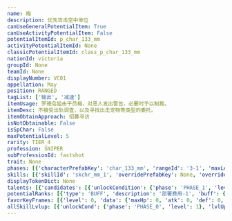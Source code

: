 ```yaml
---
name: 梅
description: 优先攻击空中单位
canUseGeneralPotentialItem: True
canUseActivityPotentialItem: False
potentialItemId: p_char_133_mm
activityPotentialItemId: None
classicPotentialItemId: class_p_char_133_mm
nationId: victoria
groupId: None
teamId: None
displayNumber: VC01
appellation: May
position: RANGED
tagList: ['输出', '减速']
itemUsage: 罗德岛狙击干员梅，对恶人发出警告，必要时予以制裁。
itemDesc: 不接受出轨调查，以及寻找出走宠物等类型的委托。
itemObtainApproach: 招募寻访
isNotObtainable: False
isSpChar: False
maxPotentialLevel: 5
rarity: TIER_4
profession: SNIPER
subProfessionId: fastshot
trait: None
phases: [{'characterPrefabKey': 'char_133_mm', 'rangeId': '3-1', 'maxLevel': 45, 'attributesKeyFrames': [{'level': 1, 'data': {'maxHp': 730, 'atk': 163, 'def': 36, 'magicResistance': 0.0, 'cost': 10, 'blockCnt': 1, 'moveSpeed': 1.0, 'attackSpeed': 100.0, 'baseAttackTime': 1.0, 'respawnTime': 70, 'hpRecoveryPerSec': 0.0, 'spRecoveryPerSec': 1.0, 'maxDeployCount': 1, 'maxDeckStackCnt': 0, 'tauntLevel': 0, 'massLevel': 0, 'baseForceLevel': 0, 'stunImmune': False, 'silenceImmune': False, 'sleepImmune': False, 'frozenImmune': False, 'levitateImmune': False}}, {'level': 45, 'data': {'maxHp': 1043, 'atk': 273, 'def': 61, 'magicResistance': 0.0, 'cost': 10, 'blockCnt': 1, 'moveSpeed': 1.0, 'attackSpeed': 100.0, 'baseAttackTime': 1.0, 'respawnTime': 70, 'hpRecoveryPerSec': 0.0, 'spRecoveryPerSec': 1.0, 'maxDeployCount': 1, 'maxDeckStackCnt': 0, 'tauntLevel': 0, 'massLevel': 0, 'baseForceLevel': 0, 'stunImmune': False, 'silenceImmune': False, 'sleepImmune': False, 'frozenImmune': False, 'levitateImmune': False}}], 'evolveCost': None}, {'characterPrefabKey': 'char_133_mm', 'rangeId': '3-3', 'maxLevel': 60, 'attributesKeyFrames': [{'level': 1, 'data': {'maxHp': 1043, 'atk': 273, 'def': 61, 'magicResistance': 0.0, 'cost': 12, 'blockCnt': 1, 'moveSpeed': 1.0, 'attackSpeed': 100.0, 'baseAttackTime': 1.0, 'respawnTime': 70, 'hpRecoveryPerSec': 0.0, 'spRecoveryPerSec': 1.0, 'maxDeployCount': 1, 'maxDeckStackCnt': 0, 'tauntLevel': 0, 'massLevel': 0, 'baseForceLevel': 0, 'stunImmune': False, 'silenceImmune': False, 'sleepImmune': False, 'frozenImmune': False, 'levitateImmune': False}}, {'level': 60, 'data': {'maxHp': 1338, 'atk': 391, 'def': 88, 'magicResistance': 0.0, 'cost': 12, 'blockCnt': 1, 'moveSpeed': 1.0, 'attackSpeed': 100.0, 'baseAttackTime': 1.0, 'respawnTime': 70, 'hpRecoveryPerSec': 0.0, 'spRecoveryPerSec': 1.0, 'maxDeployCount': 1, 'maxDeckStackCnt': 0, 'tauntLevel': 0, 'massLevel': 0, 'baseForceLevel': 0, 'stunImmune': False, 'silenceImmune': False, 'sleepImmune': False, 'frozenImmune': False, 'levitateImmune': False}}], 'evolveCost': [{'id': '3241', 'count': 3, 'type': 'MATERIAL'}, {'id': '30042', 'count': 1, 'type': 'MATERIAL'}, {'id': '30062', 'count': 1, 'type': 'MATERIAL'}]}, {'characterPrefabKey': 'char_133_mm', 'rangeId': '3-3', 'maxLevel': 70, 'attributesKeyFrames': [{'level': 1, 'data': {'maxHp': 1338, 'atk': 391, 'def': 88, 'magicResistance': 0.0, 'cost': 12, 'blockCnt': 1, 'moveSpeed': 1.0, 'attackSpeed': 100.0, 'baseAttackTime': 1.0, 'respawnTime': 70, 'hpRecoveryPerSec': 0.0, 'spRecoveryPerSec': 1.0, 'maxDeployCount': 1, 'maxDeckStackCnt': 0, 'tauntLevel': 0, 'massLevel': 0, 'baseForceLevel': 0, 'stunImmune': False, 'silenceImmune': False, 'sleepImmune': False, 'frozenImmune': False, 'levitateImmune': False}}, {'level': 70, 'data': {'maxHp': 1632, 'atk': 478, 'def': 105, 'magicResistance': 0.0, 'cost': 12, 'blockCnt': 1, 'moveSpeed': 1.0, 'attackSpeed': 100.0, 'baseAttackTime': 1.0, 'respawnTime': 70, 'hpRecoveryPerSec': 0.0, 'spRecoveryPerSec': 1.0, 'maxDeployCount': 1, 'maxDeckStackCnt': 0, 'tauntLevel': 0, 'massLevel': 0, 'baseForceLevel': 0, 'stunImmune': False, 'silenceImmune': False, 'sleepImmune': False, 'frozenImmune': False, 'levitateImmune': False}}], 'evolveCost': [{'id': '3242', 'count': 5, 'type': 'MATERIAL'}, {'id': '30043', 'count': 14, 'type': 'MATERIAL'}, {'id': '30033', 'count': 12, 'type': 'MATERIAL'}]}]
skills: [{'skillId': 'skchr_mm_1', 'overridePrefabKey': None, 'overrideTokenKey': None, 'levelUpCostCond': [{'unlockCond': {'phase': 'PHASE_2', 'level': 1}, 'lvlUpTime': 28800, 'levelUpCost': [{'id': '3303', 'count': 2, 'type': 'MATERIAL'}, {'id': '30084', 'count': 1, 'type': 'MATERIAL'}, {'id': '30063', 'count': 3, 'type': 'MATERIAL'}]}, {'unlockCond': {'phase': 'PHASE_2', 'level': 1}, 'lvlUpTime': 57600, 'levelUpCost': [{'id': '3303', 'count': 4, 'type': 'MATERIAL'}, {'id': '30104', 'count': 2, 'type': 'MATERIAL'}, {'id': '30084', 'count': 2, 'type': 'MATERIAL'}]}, {'unlockCond': {'phase': 'PHASE_2', 'level': 1}, 'lvlUpTime': 86400, 'levelUpCost': [{'id': '3303', 'count': 6, 'type': 'MATERIAL'}, {'id': '30135', 'count': 2, 'type': 'MATERIAL'}, {'id': '30034', 'count': 2, 'type': 'MATERIAL'}]}], 'unlockCond': {'phase': 'PHASE_0', 'level': 1}}, {'skillId': 'skchr_mm_2', 'overridePrefabKey': None, 'overrideTokenKey': None, 'levelUpCostCond': [{'unlockCond': {'phase': 'PHASE_2', 'level': 1}, 'lvlUpTime': 28800, 'levelUpCost': [{'id': '3303', 'count': 2, 'type': 'MATERIAL'}, {'id': '30094', 'count': 1, 'type': 'MATERIAL'}, {'id': '30073', 'count': 4, 'type': 'MATERIAL'}]}, {'unlockCond': {'phase': 'PHASE_2', 'level': 1}, 'lvlUpTime': 57600, 'levelUpCost': [{'id': '3303', 'count': 4, 'type': 'MATERIAL'}, {'id': '30014', 'count': 2, 'type': 'MATERIAL'}, {'id': '30094', 'count': 3, 'type': 'MATERIAL'}]}, {'unlockCond': {'phase': 'PHASE_2', 'level': 1}, 'lvlUpTime': 86400, 'levelUpCost': [{'id': '3303', 'count': 6, 'type': 'MATERIAL'}, {'id': '30115', 'count': 2, 'type': 'MATERIAL'}, {'id': '30064', 'count': 2, 'type': 'MATERIAL'}]}], 'unlockCond': {'phase': 'PHASE_1', 'level': 1}}]
displayTokenDict: None
talents: [{'candidates': [{'unlockCondition': {'phase': 'PHASE_1', 'level': 1}, 'requiredPotentialRank': 0, 'prefabKey': '1', 'name': '维多利亚探员', 'description': '攻击力+4%，攻击速度+4', 'rangeId': None, 'blackboard': [{'key': 'attack_speed', 'value': 4.0, 'valueStr': None}, {'key': 'atk', 'value': 0.04, 'valueStr': None}], 'tokenKey': None}, {'unlockCondition': {'phase': 'PHASE_1', 'level': 1}, 'requiredPotentialRank': 4, 'prefabKey': '1', 'name': '维多利亚探员', 'description': '攻击力+5%<@ba.talpu>（+1%）</>，攻击速度+5<@ba.talpu>（+1）</>', 'rangeId': None, 'blackboard': [{'key': 'attack_speed', 'value': 5.0, 'valueStr': None}, {'key': 'atk', 'value': 0.05, 'valueStr': None}], 'tokenKey': None}, {'unlockCondition': {'phase': 'PHASE_2', 'level': 1}, 'requiredPotentialRank': 0, 'prefabKey': '1', 'name': '维多利亚探员', 'description': '攻击力+7%，攻击速度+7', 'rangeId': None, 'blackboard': [{'key': 'attack_speed', 'value': 7.0, 'valueStr': None}, {'key': 'atk', 'value': 0.07, 'valueStr': None}], 'tokenKey': None}, {'unlockCondition': {'phase': 'PHASE_2', 'level': 1}, 'requiredPotentialRank': 4, 'prefabKey': '1', 'name': '维多利亚探员', 'description': '攻击力+8%<@ba.talpu>（+1%）</>，攻击速度+8<@ba.talpu>（+1）</>', 'rangeId': None, 'blackboard': [{'key': 'attack_speed', 'value': 8.0, 'valueStr': None}, {'key': 'atk', 'value': 0.08, 'valueStr': None}], 'tokenKey': None}]}]
potentialRanks: [{'type': 'BUFF', 'description': '部署费用-1', 'buff': {'attributes': {'abnormalFlags': None, 'abnormalImmunes': None, 'abnormalAntis': None, 'abnormalCombos': None, 'abnormalComboImmunes': None, 'attributeModifiers': [{'attributeType': 'COST', 'formulaItem': 'ADDITION', 'value': -1.0, 'loadFromBlackboard': False, 'fetchBaseValueFromSourceEntity': False}]}}, 'equivalentCost': None}, {'type': 'BUFF', 'description': '再部署时间-4秒', 'buff': {'attributes': {'abnormalFlags': None, 'abnormalImmunes': None, 'abnormalAntis': None, 'abnormalCombos': None, 'abnormalComboImmunes': None, 'attributeModifiers': [{'attributeType': 'RESPAWN_TIME', 'formulaItem': 'ADDITION', 'value': -4.0, 'loadFromBlackboard': False, 'fetchBaseValueFromSourceEntity': False}]}}, 'equivalentCost': None}, {'type': 'BUFF', 'description': '攻击力+23', 'buff': {'attributes': {'abnormalFlags': None, 'abnormalImmunes': None, 'abnormalAntis': None, 'abnormalCombos': None, 'abnormalComboImmunes': None, 'attributeModifiers': [{'attributeType': 'ATK', 'formulaItem': 'ADDITION', 'value': 23.0, 'loadFromBlackboard': False, 'fetchBaseValueFromSourceEntity': False}]}}, 'equivalentCost': None}, {'type': 'CUSTOM', 'description': '天赋效果增强', 'buff': None, 'equivalentCost': None}, {'type': 'BUFF', 'description': '部署费用-1', 'buff': {'attributes': {'abnormalFlags': None, 'abnormalImmunes': None, 'abnormalAntis': None, 'abnormalCombos': None, 'abnormalComboImmunes': None, 'attributeModifiers': [{'attributeType': 'COST', 'formulaItem': 'ADDITION', 'value': -1.0, 'loadFromBlackboard': False, 'fetchBaseValueFromSourceEntity': False}]}}, 'equivalentCost': None}]
favorKeyFrames: [{'level': 0, 'data': {'maxHp': 0, 'atk': 0, 'def': 0, 'magicResistance': 0.0, 'cost': 0, 'blockCnt': 0, 'moveSpeed': 0.0, 'attackSpeed': 0.0, 'baseAttackTime': 0.0, 'respawnTime': 0, 'hpRecoveryPerSec': 0.0, 'spRecoveryPerSec': 0.0, 'maxDeployCount': 0, 'maxDeckStackCnt': 0, 'tauntLevel': 0, 'massLevel': 0, 'baseForceLevel': 0, 'stunImmune': False, 'silenceImmune': False, 'sleepImmune': False, 'frozenImmune': False, 'levitateImmune': False}}, {'level': 50, 'data': {'maxHp': 0, 'atk': 65, 'def': 0, 'magicResistance': 0.0, 'cost': 0, 'blockCnt': 0, 'moveSpeed': 0.0, 'attackSpeed': 0.0, 'baseAttackTime': 0.0, 'respawnTime': 0, 'hpRecoveryPerSec': 0.0, 'spRecoveryPerSec': 0.0, 'maxDeployCount': 0, 'maxDeckStackCnt': 0, 'tauntLevel': 0, 'massLevel': 0, 'baseForceLevel': 0, 'stunImmune': False, 'silenceImmune': False, 'sleepImmune': False, 'frozenImmune': False, 'levitateImmune': False}}]
allSkillLvlup: [{'unlockCond': {'phase': 'PHASE_0', 'level': 1}, 'lvlUpCost': [{'id': '3301', 'count': 2, 'type': 'MATERIAL'}]}, {'unlockCond': {'phase': 'PHASE_0', 'level': 1}, 'lvlUpCost': [{'id': '3301', 'count': 2, 'type': 'MATERIAL'}, {'id': '30031', 'count': 4, 'type': 'MATERIAL'}]}, {'unlockCond': {'phase': 'PHASE_0', 'level': 1}, 'lvlUpCost': [{'id': '3302', 'count': 3, 'type': 'MATERIAL'}, {'id': '30042', 'count': 2, 'type': 'MATERIAL'}]}, {'unlockCond': {'phase': 'PHASE_1', 'level': 1}, 'lvlUpCost': [{'id': '3302', 'count': 3, 'type': 'MATERIAL'}, {'id': '30052', 'count': 2, 'type': 'MATERIAL'}]}, {'unlockCond': {'phase': 'PHASE_1', 'level': 1}, 'lvlUpCost': [{'id': '3302', 'count': 3, 'type': 'MATERIAL'}, {'id': '30063', 'count': 2, 'type': 'MATERIAL'}]}, {'unlockCond': {'phase': 'PHASE_1', 'level': 1}, 'lvlUpCost': [{'id': '3303', 'count': 4, 'type': 'MATERIAL'}, {'id': '30073', 'count': 3, 'type': 'MATERIAL'}]}]
---
```


